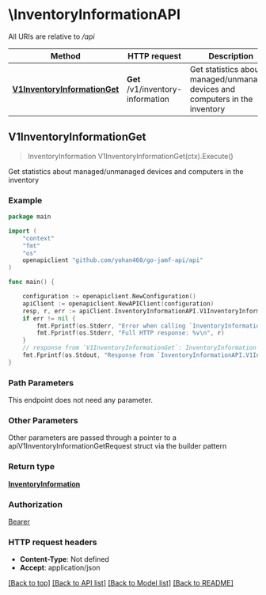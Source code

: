 # \InventoryInformationAPI

All URIs are relative to */api*

Method | HTTP request | Description
------------- | ------------- | -------------
[**V1InventoryInformationGet**](InventoryInformationAPI.md#V1InventoryInformationGet) | **Get** /v1/inventory-information | Get statistics about managed/unmanaged devices and computers in the inventory 



## V1InventoryInformationGet

> InventoryInformation V1InventoryInformationGet(ctx).Execute()

Get statistics about managed/unmanaged devices and computers in the inventory 



### Example

```go
package main

import (
    "context"
    "fmt"
    "os"
    openapiclient "github.com/yohan460/go-jamf-api/api"
)

func main() {

    configuration := openapiclient.NewConfiguration()
    apiClient := openapiclient.NewAPIClient(configuration)
    resp, r, err := apiClient.InventoryInformationAPI.V1InventoryInformationGet(context.Background()).Execute()
    if err != nil {
        fmt.Fprintf(os.Stderr, "Error when calling `InventoryInformationAPI.V1InventoryInformationGet``: %v\n", err)
        fmt.Fprintf(os.Stderr, "Full HTTP response: %v\n", r)
    }
    // response from `V1InventoryInformationGet`: InventoryInformation
    fmt.Fprintf(os.Stdout, "Response from `InventoryInformationAPI.V1InventoryInformationGet`: %v\n", resp)
}
```

### Path Parameters

This endpoint does not need any parameter.

### Other Parameters

Other parameters are passed through a pointer to a apiV1InventoryInformationGetRequest struct via the builder pattern


### Return type

[**InventoryInformation**](InventoryInformation.md)

### Authorization

[Bearer](../README.md#Bearer)

### HTTP request headers

- **Content-Type**: Not defined
- **Accept**: application/json

[[Back to top]](#) [[Back to API list]](../README.md#documentation-for-api-endpoints)
[[Back to Model list]](../README.md#documentation-for-models)
[[Back to README]](../README.md)

